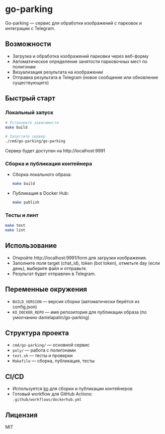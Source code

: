 # go-parking

Go-parking — сервис для обработки изображений с парковок и интеграции с Telegram.

## Возможности
- Загрузка и обработка изображений парковки через веб-форму
- Автоматическое определение занятости парковочных мест по полигонам
- Визуализация результата на изображении
- Отправка результата в Telegram (новое сообщение или обновление существующего)

## Быстрый старт

### Локальный запуск
```bash
# Установите зависимости
make build

# Запустите сервер
./cmd/go-parking/go-parking
```

Сервер будет доступен на http://localhost:9991

### Сборка и публикация контейнера

- Сборка локального образа:
  ```bash
  make build
  ```
- Публикация в Docker Hub:
  ```bash
  make publish
  ```

### Тесты и линт
```bash
make test
make lint
```

## Использование
- Откройте http://localhost:9991/form для загрузки изображения.
- Заполните поля target (chat_id), token (bot token), отметьте day (если день), выберите файл и отправьте.
- Результат будет отправлен в Telegram.

## Переменные окружения
- `BUILD_VERSION` — версия сборки (автоматически берётся из config.json)
- `KO_DOCKER_REPO` — имя репозитория для публикации образа (по умолчанию danielapatin/go-parking)

## Структура проекта
- `cmd/go-parking/` — основной сервис
- `poly/` — работа с полигонами
- `test.sh` — тесты и проверки
- `Makefile` — сборка, публикация, тесты

## CI/CD
- Используется [ko](https://github.com/google/ko) для сборки и публикации контейнеров
- Готовый workflow для GitHub Actions: `.github/workflows/dockerhub.yml`

## Лицензия
MIT